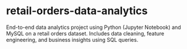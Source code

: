 # retail-orders-data-analytics
End-to-end data analytics project using Python (Jupyter Notebook) and MySQL on a retail orders dataset. Includes data cleaning, feature engineering, and business insights using SQL queries.
